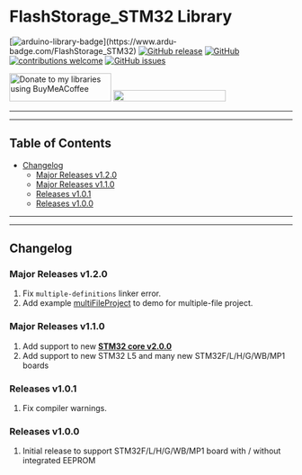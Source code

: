 # FlashStorage_STM32 Library

[![arduino-library-badge](https://www.ardu-badge.com/badge/FlashStorage_STM32.svg?)](https://www.ardu-badge.com/FlashStorage_STM32)
[![GitHub release](https://img.shields.io/github/release/khoih-prog/FlashStorage_STM32.svg)](https://github.com/khoih-prog/FlashStorage_STM32/releases)
[![GitHub](https://img.shields.io/github/license/mashape/apistatus.svg)](https://github.com/khoih-prog/FlashStorage_STM32/blob/main/LICENSE)
[![contributions welcome](https://img.shields.io/badge/contributions-welcome-brightgreen.svg?style=flat)](#Contributing)
[![GitHub issues](https://img.shields.io/github/issues/khoih-prog/FlashStorage_STM32.svg)](http://github.com/khoih-prog/FlashStorage_STM32/issues)


<a href="https://www.buymeacoffee.com/khoihprog6" title="Donate to my libraries using BuyMeACoffee"><img src="https://cdn.buymeacoffee.com/buttons/v2/default-yellow.png" alt="Donate to my libraries using BuyMeACoffee" style="height: 50px !important;width: 181px !important;" ></a>
<a href="https://www.buymeacoffee.com/khoihprog6" title="Donate to my libraries using BuyMeACoffee"><img src="https://img.shields.io/badge/buy%20me%20a%20coffee-donate-orange.svg?logo=buy-me-a-coffee&logoColor=FFDD00" style="height: 20px !important;width: 200px !important;" ></a>


---
---

## Table of Contents

* [Changelog](#changelog)
  * [Major Releases v1.2.0](#major-releases-v120)
  * [Major Releases v1.1.0](#major-releases-v110)
  * [Releases v1.0.1](#releases-v101)
  * [Releases v1.0.0](#releases-v100)

---
---

## Changelog

### Major Releases v1.2.0

1. Fix `multiple-definitions` linker error.
2. Add example [multiFileProject](examples/multiFileProject) to demo for multiple-file project.


### Major Releases v1.1.0

1. Add support to new [**STM32 core v2.0.0**](https://github.com/stm32duino/Arduino_Core_STM32/releases/tag/2.0.0)
2. Add support to new STM32 L5 and many new STM32F/L/H/G/WB/MP1 boards

### Releases v1.0.1

1. Fix compiler warnings.

### Releases v1.0.0

1. Initial release to support STM32F/L/H/G/WB/MP1 board with / without integrated EEPROM


